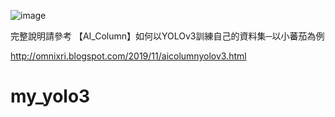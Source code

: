 ![image](https://raw.githubusercontent.com/OmniXRI/OpenVINO_RealSense_HarvestBot/master/images/YOLOV3_Fig01.jpg)

完整說明請參考 【AI_Column】如何以YOLOv3訓練自己的資料集─以小蕃茄為例  

http://omnixri.blogspot.com/2019/11/aicolumnyolov3.html
# my_yolo3
